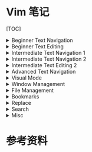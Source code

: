 # Vim 笔记

[TOC]

<details>
<summary>Beginner Text Navigation</summary>

| 操作 | 目的                 | why                                                          |
| ---- | -------------------- | ------------------------------------------------------------ |
| <kbd>h</kbd>    | <kbd>←</kbd>向左移动**一个字符** | 当 Bill Joy 创建 Vi 文本编辑器时，他使用的机器机器是 ADM-3A 终端机。 |
| <kbd>j</kbd>    | <kbd>↓</kbd>向下移动**一行** | ADM-3A 把 HJKL 键作为方向键。<kbd>←</kbd> <kbd>↓</kbd> <kbd>↑</kbd> <kbd>→</kbd> |
| <kbd>k</kbd>    | <kbd>↑</kbd> 向上移动**一行**       | 当时的 <kbd>Esc</kbd> 在 <kbd>Q</kbd> 的左边，Home 键 <kbd>～</kbd> 在键盘右上角 |
| <kbd>l</kbd>    | <kbd>→</kbd> 向右移动**一个字符**     |                                                              |
| <kbd>e</kbd> | 移动到单词**末尾** | Move to **end** of word |
| <kbd>b</kbd> | 移动到单词**开始**** | Move to **beginning** of word |
| <kbd>$</kbd> | 移动到行尾 | Move to **end** of line |
| <kbd>0</kbd> | 移动到行首 | Move to **beginning** of line |
| <kbd>⇧</kbd> <kbd>H</kbd> | 移动到屏幕显示的首行 | Move to first line(**head**) of screen |
| <kbd>⇧</kbd> <kbd>M</kbd> | 移动到屏幕显示的中间行 |Move to **middle** line of screen|
| <kbd>⇧</kbd> <kbd>L</kbd> | 移动到屏幕显示的末行 |Move to **last** line of screen|
| <kbd>w</kbd> | 移动到下一个单词 |Move to next **word**|
| <kbd>b</kbd> | 移动到上一个单词 |可能只是因为和 <kbd>w</kbd> 对称吧，Move to previous word |

</details>



<details>
<summary>Beginner Text Editing</summary>

| 操作 | 目的                 | why                                                          |
| ---- | -------------------- | ------------------------------------------------------------ |
| <kbd>r</kbd> | 替换字符 |Change char and return to cmd mode|
| <kbd>⇧</kbd> <kbd>R</kbd> | 替换模式（批量替换） | Enter **Replace** Mode |
| <kbd>ESC</kbd> | 退出插入模式 |**Exit** Insert Mode to Normal Mode|

</details>


<details>
<summary>Intermediate Text Navigation 1</summary>

| 操作 | 目的                 | why                                                          |
| ---- | -------------------- | ------------------------------------------------------------ |
| <kbd>f</kbd> <kbd>w</kbd> | 移到本行下一个(➡️)单词 |Move to next(**forward**) **word**(<kbd>w</kbd>) on line|
| <kbd>⇧</kbd> <kbd>F</kbd> + <kbd>w</kbd> | 移到本行下一个(➡️)单词 |Move to previous(<kbd>⇧</kbd> 取反义) **word**(<kbd>w</kbd>) on line|
| <kbd>t</kbd> <kbd>w</kbd> | 移到本行下一个(➡️)单词之前 |Move before next **word**(<kbd>w</kbd>) on line|
| <kbd>⇧</kbd> <kbd>T</kbd> + <kbd>w</kbd> | 移到本行下一个(➡️)单词 |Move before previous(<kbd>⇧</kbd> 取反义) **word**(<kbd>w</kbd>) on line|
| <kbd>;</kbd> | |Repeat last <kbd>f</kbd> <kbd>F</kbd> <kbd>t</kbd> <kbd>T</kbd>|
| <kbd>,</kbd> | | Repeat last <kbd>f</kbd> <kbd>F</kbd> <kbd>t</kbd> <kbd>T</kbd> reversed |
| <kbd>5</kbd> <kbd>j</kbd> | | Move down(<kbd>j</kbd>) 5 lines |
| <kbd>5</kbd> <kbd>k</kbd> | | Move up(<kbd>k</kbd>) 5 lines |

</details>


<details>
<summary>Intermediate Text Navigation 2</summary>

| 操作 | 目的                 | why                                                          |
| ---- | -------------------- | ------------------------------------------------------------ |
| <kbd>5</kbd> <kbd>w</kbd> | | Move 5 words forward |
| <kbd>5</kbd> <kbd>b</kbd> | | Move 5 words backward |
| <kbd>⌃</kbd> <kbd>e</kbd> | | Scroll down |
| <kbd>⌃</kbd> <kbd>y</kbd> | | Scroll up |
| <kbd>y</kbd> <kbd>e</kbd> | | Yank(copy) to end of word |
| <kbd>d</kbd> <kbd>d</kbd> | 删除(剪切)当前行 | **Delete(cut)** current line |
| <kbd>5</kbd><kbd>d</kbd> <kbd>d</kbd> | 删除(剪切)5行 | **Delete(cut)** 5 lines |
| <kbd>d</kbd> <kbd>2</kbd> <kbd>w</kbd>| | **Delete** next two words |
| <kbd>⇧</kbd> <kbd>D</kbd> | | **Delete** to end of line（one char） |
| <kbd>p</kbd> | 粘贴 | **paste** |

</details>

<details>
<summary>Intermediate Text Editing 2</summary>

| 操作 | 目的  | why     |
| ---- | ----- | ------ |
| <kbd>⇧</kbd><kbd>p</kbd> | 粘贴到光标之前 | **Paste** before cursor |
| <kbd>u</kbd> | 撤销操作 |**Undo** |
| <kbd>⇧</kbd><kbd>U</kbd> | 撤销对当前行的所有操作 |**Undo** all changes to current line |
| <kbd>⌃</kbd> <kbd>r</kbd> | | Redo |
| <kbd>.</kbd> | | Repeat last change |
| <kbd>5</kbd> <kbd>.</kbd> | | Repeat last change 5 times |
| <kbd>d</kbd> <kbd>e</kbd> | | Delete(cut) to end of word|
| <kbd>d</kbd> <kbd>$</kbd> | | Delete(cut) to end of line|

</details>


<details>
<summary>Advanced Text Navigation</summary>

| 操作 | 目的  | why     |
| ---- | ----- | ------ |
| <kbd>⌃</kbd> | | Move to first non whitespace char |
| <kbd>2</kbd> <kbd>0</kbd> <kbd>l</kbd> | | Go to column 20 |
| <kbd>%</kbd> | | Go to matching parenthesis or brackets |
| <kbd>⌃ </kbd> <kbd>o</kbd> | | Move to **older** position |
| <kbd>⌃ </kbd> <kbd>i</kbd> | | Move to **newer** position |
| <kbd>z</kbd> <kbd>t</kbd> | | Scroll current line to **top** of window |

</details>


<details>
<summary>Visual Mode</summary>

| 操作 | 目的  | why     |
| ---- | ----- | ------ |
| `:w FileName` <kbd>↵</kbd> | | Write selection to 'FileName' |
| <kbd>v</kbd> | |**Visual** mode select characters |
| <kbd>⇧</kbd><kbd>V</kbd> | |**Visual** mode highlight lines |
| <kbd>~</kbd> | | Swap case |
| <kbd>></kbd> | | Shift **right** |
| <kbd><</kbd> | | Shift **left** |
| <kbd>c</kbd> | | **Change** highlighted text|
| <kbd>y</kbd> | | Yank(copy) highlighted text|
| <kbd>d</kbd> | | Cut highlighted text|
| <kbd>=</kbd> | | Re-indent selection |

</details>


<details>
<summary>Window Management</summary>

| 操作 | 目的  | why     |
| ---- | ----- | ------ |
| `:e FileName` <kbd>↵</kbd> | | Set current buffer to 'FileName' |
| `:sp`  <kbd>↵</kbd>| | New window above |
| `:vs`  <kbd>↵</kbd>| | New window to left |
| `:q`  <kbd>↵</kbd>| | Close current window |
| `:qa`  <kbd>↵</kbd>| | Close(**Quit**) **all** window |

</details>

<details>
<summary>File Management</summary>

| 操作 | 目的  | why     |
| ---- | ----- | ------ |
| `:q!` <kbd>↵</kbd> | | Quit without saving |
| `:wq` <kbd>↵</kbd> | | Save(**Write**) and exit |
| `:w !sudo tee %`| 追加 sudo 权限 | [How does the vim “write with sudo trick work?”](https://stackoverflow.com/questions/2600783/how-does-the-vim-write-with-sudo-trick-work) |
| `:x` <kbd>↵</kbd> | | Save(**Write**) and exit if modified |
| `:r FileName` <kbd>↵</kbd> | | Read and insert 'FileName' |
| `:r !cmd` <kbd>↵</kbd> | | Execute and insert results of 'cmd' |
| `:!rm FileName` <kbd>↵</kbd> | | Delete 'FileName' |
| `:e` <kbd>↵</kbd> | | Open new file |
| <kbd>⌃</kbd> <kbd>g</kbd> | | Show file info |
| <kbd>g</kbd> <kbd>a</kbd> | | Show character info |
| `:w` <kbd>↵</kbd> | | Save changes |
| `:q` <kbd>↵</kbd> | | quit |

</details>

<details>
<summary> Bookmarks </summary>

| 操作 | 目的  | why     |
| ---- | ----- | ------ |
| `marks` <kbd>↵</kbd> | | |
| <kbd>m</kbd> <kbd>a</kbd> | | |
| \`a | | |
| \`\` | | Go to previous position |

</details>

<details>
<summary> Replace </summary>

| 操作 | 目的  | why     |
| ---- | ----- | ------ |
| `:s/foo/bar` <kbd>↵</kbd> | | |
| `:s/foo/bar/g` <kbd>↵</kbd> | | |
| `:%s/foo/bar/g` <kbd>↵</kbd> | | |
| `:%s/foo/bar` <kbd>↵</kbd> | | |
| `:s/foo/bar/gc` <kbd>↵</kbd> | | |
| `:s/foo/bar/i` <kbd>↵</kbd> | | |
| <kbd>r</kbd> <kbd>x</kbd> | | |
| `:%s/foo/bar/gc` <kbd>↵</kbd> | | |
| `:2,9s/foo/bar/g` <kbd>↵</kbd> | | |

</details>

<details>
<summary> Search </summary>

| 操作 | 目的  | why     |
| ---- | ----- | ------ |
| `/foo` <kbd>↵</kbd>  | | |
| `?foo`<kbd>↵</kbd> | | |
| <kbd>n</kbd> | | |
| <kbd>⇧</kbd> <kbd>N</kbd> | | |
| `*` | | |
| `:set nois` <kbd>↵</kbd> | | |
| `:set ic` <kbd>↵</kbd> | | |
| `:set is` <kbd>↵</kbd> | | |
| `:set hls` <kbd>↵</kbd> | | |

</details>

<details>
<summary> Misc </summary>

| 操作 | 目的  | why     |
| ---- | ----- | ------ |
| `vim -t foo` <kbd>↵</kbd> | | |
| `:help cmd` <kbd>↵</kbd> | | |
|  `:make`  <kbd>↵</kbd>| | |
| `:!ls`  <kbd>↵</kbd> | | |
| <kbd>⌃</kbd> <kbd>p</kbd> | | |
| <kbd>⌃</kbd> <kbd>x</kbd> | | |
| <kbd>⌃</kbd> <kbd>o</kbd> | | |
| <kbd>⇧</kbd> <kbd>K</kbd> | | |
| <kbd>y</kbd> <kbd>w</kbd> | | |

</details>

# 参考资料

